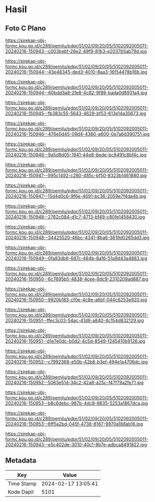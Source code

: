 # Hasil

## Foto C Plano

https://sirekap-obj-formc.kpu.go.id/c289/pemilu/pdpr/51/02/09/20/05/5102092005011-20240216-150943--c003bebf-26e2-49f9-81b3-e2037b5ab79d.jpg

https://sirekap-obj-formc.kpu.go.id/c289/pemilu/pdpr/51/02/09/20/05/5102092005011-20240216-150944--43e48345-ded3-4010-8aa3-16f54478b16b.jpg

https://sirekap-obj-formc.kpu.go.id/c289/pemilu/pdpr/51/02/09/20/05/5102092005011-20240216-150944--60bdd3a8-2fe8-4c82-9f89-bada0d8931a4.jpg

https://sirekap-obj-formc.kpu.go.id/c289/pemilu/pdpr/51/02/09/20/05/5102092005011-20240216-150945--fb383c55-5643-4629-bf53-613e14a35673.jpg

https://sirekap-obj-formc.kpu.go.id/c289/pemilu/pdpr/51/02/09/20/05/5102092005011-20240216-150946--476e0d45-09d4-4360-a600-0e7a6d390751.jpg

https://sirekap-obj-formc.kpu.go.id/c289/pemilu/pdpr/51/02/09/20/05/5102092005011-20240216-150946--9a5d8d05-1941-44e8-8ede-bc8491c8bf4c.jpg

https://sirekap-obj-formc.kpu.go.id/c289/pemilu/pdpr/51/02/09/20/05/5102092005011-20240216-150947--995c1492-c280-485c-bf50-8323b1461880.jpg

https://sirekap-obj-formc.kpu.go.id/c289/pemilu/pdpr/51/02/09/20/05/5102092005011-20240216-150947--15d4d0c6-9f6e-4691-bc36-2059e7f4da4b.jpg

https://sirekap-obj-formc.kpu.go.id/c289/pemilu/pdpr/51/02/09/20/05/5102092005011-20240216-150948--2762c084-d1c7-4713-bf49-c80fe1458430.jpg

https://sirekap-obj-formc.kpu.go.id/c289/pemilu/pdpr/51/02/09/20/05/5102092005011-20240216-150948--34425520-46bc-4341-8ba6-3619d0265dd3.jpg

https://sirekap-obj-formc.kpu.go.id/c289/pemilu/pdpr/51/02/09/20/05/5102092005011-20240216-150949--0fa83db6-687c-484b-8a16-51a9d43a4883.jpg

https://sirekap-obj-formc.kpu.go.id/c289/pemilu/pdpr/51/02/09/20/05/5102092005011-20240216-150950--6c7695b5-4838-4cee-9dc9-2310209ad887.jpg

https://sirekap-obj-formc.kpu.go.id/c289/pemilu/pdpr/51/02/09/20/05/5102092005011-20240216-150950--9920b183-cf0e-4c8e-a6bf-044c6253e920.jpg

https://sirekap-obj-formc.kpu.go.id/c289/pemilu/pdpr/51/02/09/20/05/5102092005011-20240216-150951--ffec3c03-54ac-41d8-a840-4c154d832129.jpg

https://sirekap-obj-formc.kpu.go.id/c289/pemilu/pdpr/51/02/09/20/05/5102092005011-20240216-150951--d1e7e0dc-b0d2-4c5d-8549-f245410b9126.jpg

https://sirekap-obj-formc.kpu.go.id/c289/pemilu/pdpr/51/02/09/20/05/5102092005011-20240216-150952--c7992368-e50b-42b8-b3ef-494e1a4706dc.jpg

https://sirekap-obj-formc.kpu.go.id/c289/pemilu/pdpr/51/02/09/20/05/5102092005011-20240216-150952--5063e51d-34c2-42a8-a25c-f47f79a2fe71.jpg

https://sirekap-obj-formc.kpu.go.id/c289/pemilu/pdpr/51/02/09/20/05/5102092005011-20240216-150953--b8c6debc-987b-4dc8-8835-5253a1867dca.jpg

https://sirekap-obj-formc.kpu.go.id/c289/pemilu/pdpr/51/02/09/20/05/5102092005011-20240216-150953--6ff5a2bd-045f-4738-8167-9970a188ab16.jpg

https://sirekap-obj-formc.kpu.go.id/c289/pemilu/pdpr/51/02/09/20/05/5102092005011-20240216-150943--e5c402de-3010-40c1-8b7e-adbca8491822.jpg


## Metadata

| Key        | Value               |
| ---------- | ------------------- |
| Time Stamp | 2024-02-17 13:05:41 |
| Kode Dapil | 5101                |



